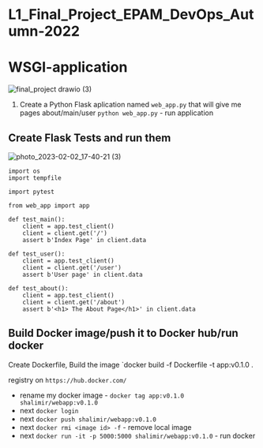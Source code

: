 # L1_Final_Project_EPAM_DevOps_Autumn-2022
# WSGI-application
![final_project drawio (3)](https://user-images.githubusercontent.com/123692654/219263506-20760207-3a55-4379-b1bc-8321a877e80f.png)

1. Create a Python Flask aplication named `web_app.py` that will give me pages about/main/user 
`python web_app.py` - run application


## Create Flask Tests and run them
![photo_2023-02-02_17-40-21 (3)](https://user-images.githubusercontent.com/123692654/216374845-c4f7bc64-98f4-47b6-bad4-4c5079932108.jpg)
```
import os
import tempfile

import pytest

from web_app import app

def test_main():
    client = app.test_client()
    client = client.get('/')
    assert b'Index Page' in client.data

def test_user():
    client = app.test_client()
    client = client.get('/user')
    assert b'User page' in client.data

def test_about():
    client = app.test_client()
    client = client.get('/about')
    assert b'<h1> The About Page</h1>' in client.data
```
## Build Docker image/push it to Docker hub/run docker
Create Dockerfile, Build the image `docker build -f Dockerfile -t app:v0.1.0 .

registry on `https://hub.docker.com/`
- rename my docker image - `docker tag app:v0.1.0 shalimir/webapp:v0.1.0`
- next `docker login`
- next `docker push shalimir/webapp:v0.1.0`
- next `docker rmi <image id> -f` - remove local image
- next `docker run -it -p 5000:5000 shalimir/webapp:v0.1.0` - run docker

